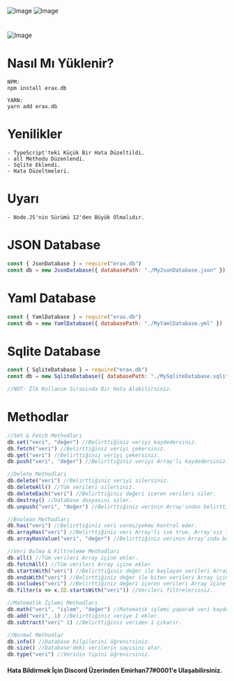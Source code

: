 ![Image](https://img.shields.io/npm/v/erax.db?color=%2351F9C0&label=erax.db) 
![Image](https://img.shields.io/npm/dt/erax.db.svg?color=%2351FC0&maxAge=3600) 
#
![Image](https://nodei.co/npm/erax.db.png?downloads=true&downloadRank=true&stars=true)

# Nasıl Mı Yüklenir?
```npm
NPM:
npm install erax.db

YARN:
yarn add erax.db
```

# Yenilikler
```npm
- TypeScript'teki Küçük Bir Hata Düzeltildi.
- all Methodu Düzenlendi.
- Sqlite Eklendi.
- Hata Düzeltmeleri.
```

# Uyarı
```npm
- Node.JS'nin Sürümü 12'den Büyük Olmalıdır.
```

# JSON Database
```js
const { JsonDatabase } = require("erax.db")
const db = new JsonDatabase({ databasePath: "./MyJsonDatabase.json" })
```

# Yaml Database
```js
const { YamlDatabase } = require("erax.db")
const db = new YamlDatabase({ databasePath: "./MyYamlDatabase.yml" })
```

# Sqlite Database
```js
const { SqliteDatabase } = require("erax.db")
const db = new SqliteDatabase({ databasePath: "./MySqliteDatabase.sqlite" })

//NOT: İlk Kullanım Sırasında Bir Hata Alabilirsiniz.
```

# Methodlar
```js
//Set & Fetch Methodları
db.set("veri", "değer") //Belirttiğiniz veriyi kaydedersiniz.
db.fetch("veri") //Belirttiğiniz veriyi çekersiniz.
db.get("veri") //Belirttiğiniz veriyi çekersiniz.
db.push("veri", "değer") //Belirttiğiniz veriyi Array'lı kaydedersiniz.

//Delete Methodları
db.delete("veri") //Belirttiğiniz veriyi silersiniz.
db.deleteAll() //Tüm verileri silersiniz.
db.deleteEach("veri") //Belirttiğiniz değeri içeren verileri siler.
db.destroy() //Database dosyasını siler.
db.unpush("veri", "değer") //Belirttiğiniz verinin Array'ından belirttiğiniz değeri siler.

//Boolean Methodları
db.has("veri") //Belirttiğiniz veri varmı/yokmu kontrol eder.
db.arrayHas("veri") //Belirttiğiniz veri Array'lı ise true, Array'sız ise false olarak cevap verir.
db.arrayHasValue("veri", "değer") //Belirttiğiniz verinin Array'ında belirttiğiniz değer varmı/yokmu kontrol eder.

//Veri Bulma & Filtreleme Methodları
db.all() //Tüm verileri Array içine ekler.
db.fetchAll() //Tüm verileri Array içine ekler.
db.startsWith("veri") //Belirttiğiniz değer ile başlayan verileri Array içine ekler.
db.endsWith("veri") //Belirttiğiniz değer ile biten verileri Array içine ekler.
db.includes("veri") //Belirttiğiniz değeri içeren verileri Array içine ekler.
db.filter(x => x.ID.startsWith("veri")) //Verileri filtrelersiniz.

//Matematik İşlemi Methodları
db.math("veri", "işlem", "değer") //Matematik işlemi yaparak veri kaydedersiniz.
db.add("veri", 1) //Belirttiğiniz veriye 1 ekler.
db.subtract("veri" 1) //Belirttiğiniz veriden 1 çıkarır.

//Normal Methodlar
db.info() //Database bilgilerini öğrenirsiniz.
db.size() //Database'deki verilerin sayısını atar.
db.type("veri") //Verinin tipini öğrenirsiniz.
```

#### Hata Bildirmek İçin Discord Üzerinden Emirhan77#0001'e Ulaşabilirsiniz.
